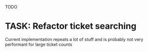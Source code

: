 TODO
# TASK: Refactor ticket searching
Current implementation repeats a lot of stuff and is probably not very performant for large ticket counts
